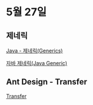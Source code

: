 # 5월 27일

## 제네릭

[Java - 제네릭(Generics)](https://walbatrossw.github.io/java/2018/02/17/java-basic-26-generics.html)

[자바 제네릭(Java Generic)](https://madplay.github.io/post/java-generic)


## Ant Design - Transfer

[Transfer](https://ant.design/components/transfer/#header)